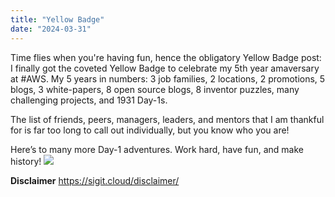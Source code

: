 ```yaml
---
title: "Yellow Badge"
date: "2024-03-31"
---
```

Time flies when you're having fun, hence the obligatory Yellow Badge post: I finally got the coveted Yellow Badge to celebrate my 5th year amaversary at #AWS. My 5 years in numbers: 3 job families, 2 locations, 2 promotions, 5 blogs, 3 white-papers, 8 open source blogs, 8 inventor puzzles, many challenging projects, and 1931 Day-1s.

The list of friends, peers, managers, leaders, and mentors that I am thankful for is far too long to call out individually, but you know who you are!

Here’s to many more Day-1 adventures. Work hard, have fun, and make history!
![](https://sigit.cloud/gallery/yelllow-badge-8-puzzles-.jpeg)


**Disclaimer**
https://sigit.cloud/disclaimer/